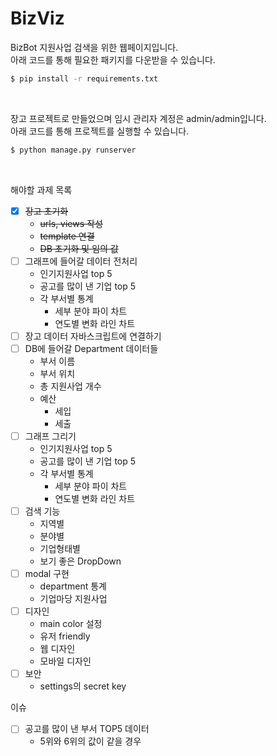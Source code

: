 # BizViz

BizBot 지원사업 검색을 위한 웹페이지입니다.  
아래 코드를 통해 필요한 패키지를 다운받을 수 있습니다.  

```bash
$ pip install -r requirements.txt
```

<br/>

장고 프로젝트로 만들었으며 임시 관리자 계정은 admin/admin입니다.  
아래 코드를 통해 프로젝트를 실행할 수 있습니다.  

```bash
$ python manage.py runserver
```

<br/>

해야할 과제 목록
- [x] ~~장고 초기화~~
  - ~~urls, views 작성~~
  - ~~template 연결~~
  - ~~DB 초기화 및 임의 값~~
- [ ] 그래프에 들어갈 데이터 전처리
  - 인기지원사업 top 5
  - 공고를 많이 낸 기업 top 5
  - 각 부서별 통계
    - 세부 분야 파이 차트
    - 연도별 변화 라인 차트
- [ ] 장고 데이터 자바스크립트에 연결하기
- [ ] DB에 들어갈 Department 데이터들
  -  부서 이름
  -  부서 위치
  -  총 지원사업 개수
  -  예산
     -  세입
     -  세출
- [ ] 그래프 그리기
  - 인기지원사업 top 5
  - 공고를 많이 낸 기업 top 5
  - 각 부서별 통계
    - 세부 분야 파이 차트
    - 연도별 변화 라인 차트
- [ ] 검색 기능
  - 지역별
  - 분야별
  - 기업형태별
  - 보기 좋은 DropDown
- [ ] modal 구현
  - department 통계
  - 기업마당 지원사업
- [ ] 디자인
  - main color 설정
  - 유저 friendly
  - 웹 디자인
  - 모바일 디자인
- [ ] 보안
  - settings의 secret key
  
이슈
- [ ] 공고를 많이 낸 부서 TOP5 데이터
  - 5위와 6위의 값이 같을 경우
